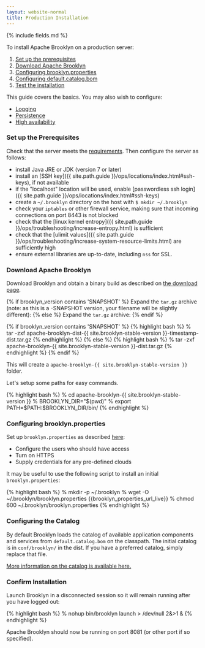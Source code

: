 ```yaml
---
layout: website-normal
title: Production Installation
---
```


{% include fields.md %}

To install Apache Brooklyn on a production server:

1. [Set up the prerequisites](#prerequisites)
1. [Download Apache Brooklyn](#download)
1. [Configuring brooklyn.properties](#configuring-properties)
1. [Configuring default.catalog.bom](#configuring-catalog)
1. [Test the installation](#confirm)

This guide covers the basics. You may also wish to configure:

* [Logging](logging.html)
* [Persistence](persistence/)
* [High availability](high-availability/)


### <a id="prerequisites"></a>Set up the Prerequisites

Check that the server meets the [requirements](requirements.html).
Then configure the server as follows:

* install Java JRE or JDK (version 7 or later)
* install an [SSH key]({{ site.path.guide }}/ops/locations/index.html#ssh-keys), if not available
* if the "localhost" location will be used, enable [passwordless ssh login]({{ site.path.guide }}/ops/locations/index.html#ssh-keys)
* create a `~/.brooklyn` directory on the host with `$ mkdir ~/.brooklyn`
* check your `iptables` or other firewall service, making sure that incoming connections on port 8443 is not blocked
* check that the [linux kernel entropy]({{ site.path.guide }}/ops/troubleshooting/increase-entropy.html) is sufficient
* check that the [ulimit values]({{ site.path.guide }}/ops/troubleshooting/increase-system-resource-limits.html) are sufficiently high
* ensure external libraries are up-to-date, including `nss` for SSL. 


### <a id="download"></a>Download Apache Brooklyn

Download Brooklyn and obtain a binary build as described on [the download page]({{site.path.website}}/download/).

{% if brooklyn_version contains 'SNAPSHOT' %}
Expand the `tar.gz` archive (note: as this is a -SNAPSHOT version, your filename will be slightly different):
{% else %}
Expand the `tar.gz` archive:
{% endif %}

{% if brooklyn_version contains 'SNAPSHOT' %}
{% highlight bash %}
% tar -zxf apache-brooklyn-dist-{{ site.brooklyn-stable-version }}-timestamp-dist.tar.gz
{% endhighlight %}
{% else %}
{% highlight bash %}
% tar -zxf apache-brooklyn-{{ site.brooklyn-stable-version }}-dist.tar.gz
{% endhighlight %}
{% endif %}

This will create a `apache-brooklyn-{{ site.brooklyn-stable-version }}` folder.

Let's setup some paths for easy commands.

{% highlight bash %}
% cd apache-brooklyn-{{ site.brooklyn-stable-version }}
% BROOKLYN_DIR="$(pwd)"
% export PATH=$PATH:$BROOKLYN_DIR/bin/
{% endhighlight %}


### <a id="configuring-properties"></a>Configuring brooklyn.properties

Set up `brooklyn.properties` as described [here](brooklyn_properties.html):

* Configure the users who should have access
* Turn on HTTPS
* Supply credentials for any pre-defined clouds

It may be useful to use the following script to install an initial `brooklyn.properties`:

{% highlight bash %}
% mkdir -p ~/.brooklyn
% wget -O ~/.brooklyn/brooklyn.properties {{brooklyn_properties_url_live}}
% chmod 600 ~/.brooklyn/brooklyn.properties
{% endhighlight %}


### <a id="configuring-catalog"></a>Configuring the Catalog

By default Brooklyn loads the catalog of available application components and services from 
`default.catalog.bom` on the classpath. The initial catalog is in `conf/brooklyn/` in the dist.
If you have a preferred catalog, simply replace that file.

[More information on the catalog is available here.](catalog/)


### <a id="confirm"></a>Confirm Installation

Launch Brooklyn in a disconnected session so it will remain running after you have logged out:

{% highlight bash %}
% nohup bin/brooklyn launch > /dev/null 2&>1 &
{% endhighlight %}

Apache Brooklyn should now be running on port 8081 (or other port if so specified).


